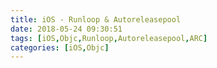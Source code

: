 ```yaml
---
title: iOS - Runloop & Autoreleasepool
date: 2018-05-24 09:30:51
tags: [iOS,Objc,Runloop,Autoreleasepool,ARC]
categories: [iOS,Objc]
---
```

